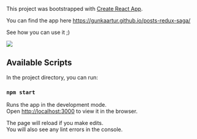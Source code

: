 This project was bootstrapped with [Create React App](https://github.com/facebook/create-react-app).

You can find the app here https://gunkaartur.github.io/posts-redux-saga/

See how you can use it ;)

![](https://i.imgur.com/At8ariV.gif)

## Available Scripts

In the project directory, you can run:

### `npm start`

Runs the app in the development mode.<br />
Open [http://localhost:3000](http://localhost:3000) to view it in the browser.

The page will reload if you make edits.<br />
You will also see any lint errors in the console.



